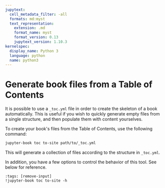 ```yaml
---
jupytext:
  cell_metadata_filter: -all
  formats: md:myst
  text_representation:
    extension: .md
    format_name: myst
    format_version: 0.13
    jupytext_version: 1.10.3
kernelspec:
  display_name: Python 3
  language: python
  name: python3
---
```


# Generate book files from a Table of Contents

It is possible to use a `_toc.yml` file in order to create the skeleton of a book automatically.
This is useful if you wish to quickly generate empty files from a single structure, and then populate them with content yourselves.

To create your book's files from the Table of Contents, use the following command:

```bash
jupyter-book toc to-site path/to/_toc.yml
```

This will generate a collection of files according to the structure in `_toc.yml`.

In addition, you have a few options to control the behavior of this tool.
See below for reference.

```{code-cell}
:tags: [remove-input]
!jupyter-book toc to-site -h
```
